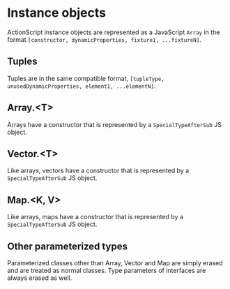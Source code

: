 # Instance objects

ActionScript instance objects are represented as a JavaScript `Array` in the format `[constructor, dynamicProperties, fixture1, ...fixtureN]`.

## Tuples

Tuples are in the same compatible format, `[tupleType, unusedDynamicProperties, element1, ...elementN]`.

## Array.\<T>

Arrays have a constructor that is represented by a `SpecialTypeAfterSub` JS object.

## Vector.\<T>

Like arrays, vectors have a constructor that is represented by a `SpecialTypeAfterSub` JS object.

## Map.\<K, V>

Like arrays, maps have a constructor that is represented by a `SpecialTypeAfterSub` JS object.

## Other parameterized types

Parameterized classes other than Array, Vector and Map are simply erased and are
treated as normal classes. Type parameters of interfaces are always erased as well.